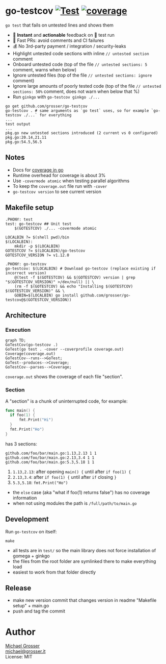# go-testcov [![Test](https://github.com/grosser/go-testcov/actions/workflows/test.yml/badge.svg)](https://github.com/grosser/go-testcov/actions?query=branch%3Amaster) [![coverage](https://img.shields.io/badge/coverage-100%25-success.svg)](https://github.com/grosser/go-testcov)

`go test` that fails on untested lines and shows them

 - 🎉 **Instant** and **actionable** feedback on 💚 test run
 - 🚀 Fast PRs: avoid comments and CI failures
 - 💰 No 3rd-party payment / integration / security-leaks 
 - Highlight untested code sections with inline `// untested section` comment
 - Onboard untested code (top of the file `// untested sections: 5` comment, warns when below)
 - Ignore untested files (top of the file `// untested sections: ignore` comment)
 - Ignore large amounts of poorly tested code (top of the file `// untested sections: 50%` comment, does not warn when below that %)
 - Run `ginkgo` with `go-testcov ginkgo ./...`

```
go get github.com/grosser/go-testcov
go-testcov . # same arguments as `go test` uses, so for example `go-testcov ./...` for everything
...
test output
...
pkg.go new untested sections introduced (2 current vs 0 configured)
pkg.go:20.14,21.11
pkg.go:54.5,56.5
```


## Notes

 - Docs for [coverage in go](https://blog.golang.org/cover)
 - Runtime overhead for coverage is about 3%
 - Use `-covermode atomic` when testing parallel algorithms
 - To keep the `coverage.out` file run with `-cover`
 - `go-testcov version` to see current version


## Makefile setup

```
.PHONY: test
test: go-testcov ## Unit test
	$(GOTESTCOV) ./... -covermode atomic

LOCALBIN ?= $(shell pwd)/bin
$(LOCALBIN):
	mkdir -p $(LOCALBIN)
GOTESTCOV ?= $(LOCALBIN)/go-testcov
GOTESTCOV_VERSION ?= v1.12.0

.PHONY: go-testcov
go-testcov: $(LOCALBIN) # Download go-testcov (replace existing if incorrect version)
	@(test -f $(GOTESTCOV) && $(GOTESTCOV) version | grep "$(GOTESTCOV_VERSION)" >/dev/null) || \
	(rm -f $(GOTESTCOV) && echo "Installing $(GOTESTCOV) $(GOTESTCOV_VERSION)" && \
	GOBIN=$(LOCALBIN) go install github.com/grosser/go-testcov@$(GOTESTCOV_VERSION))
```

## Architecture

### Execution

```mermaid
graph TD;
GoTestCov(go-testcov .)
GoTest(go test . -cover --coverprofile coverage.out)
Coverage(coverage.out)
GoTestCov--runs-->GoTest;
GoTest--produces-->Coverage;
GoTestCov--parses-->Coverage;
```

`coverage.out` shows the coverage of each file "section".

### Section

A "section" is a chunk of uninterrupted code, for example:

```go
func main() {
  if foo(1) {
      fmt.Print("Hi")
  }
  fmt.Print("Ho")
}
```

has 3 sections:
```
github.com/foo/bar/main.go:1.13,2.13 1 1
github.com/foo/bar/main.go:2.13,3.4 1 1
github.com/foo/bar/main.go:5.3,5.18 1 1
```

1. `1.13,2.13`: after opening `main() {` until after `if foo(1) {`
2. `2.13,3.4`: after `if foo(1) {` until after `if` closing `}`
3. `5.3,5.18`: `fmt.Print("Ho")`

- the `else` case (aka "what if foo(1) returns false") has no coverage information
- when not using modules the path is `/full/path/to/main.go`


## Development

Run `go-testcov` on itself:

```
make
```

- all tests are in `test/` so the main library does not force installation of gomega + ginkgo
- the files from the root folder are symlinked there to make everything load
- easiest to work from that folder directly


## Release

- make new version commit that changes version in readme "Makefile setup" + main.go
- push and tag the commit

Author
======
[Michael Grosser](http://grosser.it)<br/>
michael@grosser.it<br/>
License: MIT<br/>
